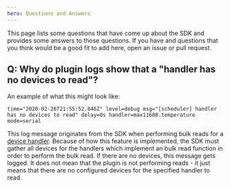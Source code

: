 ```yaml
---
hero: Questions and Answers
---
```


This page lists some questions that have come up about the SDK and provides some answers to
those questions. If you have and questions that you think would be a good fit to add here,
open an issue or pull request.

## Q: Why do plugin logs show that a "handler has no devices to read"?

An example of what this might look like:

```
time="2020-02-26T21:55:52.846Z" level=debug msg="[scheduler] handler has no devices to read" delay=0s handler=max11608.temperature mode=serial
``` 

This log message originates from the SDK when performing bulk reads for a
[device handler](concepts.md#device-handlers). Because of how this feature is implemented,
the SDK must gather all devices for the handlers which implement an bulk read function in
order to perform the bulk read. If there are no devices, this message gets logged. It does
not mean that the plugin is not performing reads - it just means that there are no configured
devices for the specified handler to read.
